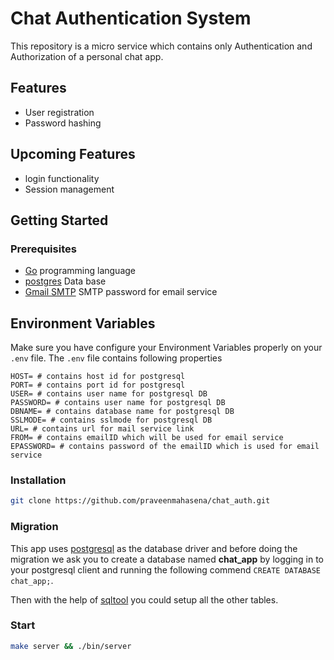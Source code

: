 # Chat Authentication System

This repository is a micro service which contains only Authentication and Authorization of a personal chat app.

## Features
- User registration
- Password hashing

## Upcoming Features
- login functionality
- Session management


## Getting Started

### Prerequisites
- [Go](https://go.dev/dl/) programming language
- [postgres](https://www.postgresql.org/) Data base
- [Gmail SMTP](https://support.google.com/accounts/search?q=smtp&hl=en&utm_source=google-account&utm_medium=web) SMTP password for email service

## Environment Variables

Make sure you have configure your Environment Variables properly on your `.env` file. The `.env` file contains following properties
```
HOST= # contains host id for postgresql
PORT= # contains port id for postgresql
USER= # contains user name for postgresql DB
PASSWORD= # contains user name for postgresql DB
DBNAME= # contains database name for postgresql DB
SSLMODE= # contains sslmode for postgresql DB
URL= # contains url for mail service link
FROM= # contains emailID which will be used for email service
EPASSWORD= # contains password of the emailID which is used for email service
```

### Installation
```bash
git clone https://github.com/praveenmahasena/chat_auth.git
```

### Migration
This app uses [postgresql](https://www.postgresql.org/) as the database driver and before doing the migration we ask you to create a database named **chat_app** by logging in to your postgresql client and running the following commend `CREATE DATABASE chat_app;`.

Then with the help of [sqltool](https://github.com/praveenmahasena/sqltool/) you could setup all the other tables.


### Start
```bash
make server && ./bin/server
```
